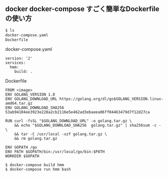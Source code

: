 ## docker docker-compose すごく簡単なDockerfileの使い方

```bash
$ ls
docker-compose.yaml
Dockerfile
```

docker-compose.yaml

```
version: '2'
services:
  hmm:
    build: .
```

Dockerfile

```
FROM <image>
ENV GOLANG_VERSION 1.8
ENV GOLANG_DOWNLOAD_URL https://golang.org/dl/go$GOLANG_VERSION.linux-amd64.tar.gz
ENV GOLANG_DOWNLOAD_SHA256 53ab94104ee3923e228a2cb2116e5e462ad3ebaeea06ff04463479d7f12d27ca

RUN curl -fsSL "$GOLANG_DOWNLOAD_URL" -o golang.tar.gz \
	&& echo "$GOLANG_DOWNLOAD_SHA256  golang.tar.gz" | sha256sum -c - \
	&& tar -C /usr/local -xzf golang.tar.gz \
	&& rm golang.tar.gz

ENV GOPATH /go
ENV PATH $GOPATH/bin:/usr/local/go/bin:$PATH
WORKDIR $GOPATH
```

```
$ docker-compose build hmm
$ docker-compose run hmm bash
```

